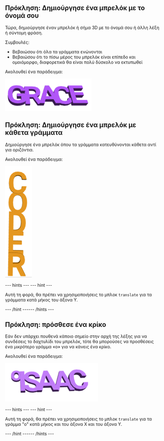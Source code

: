 ## Πρόκληση: Δημιούργησε ένα μπρελόκ με το όνομά σου

Τώρα, δημιούργησε έναν μπρελόκ ή σήμα 3D με το όνομά σου ή άλλη λέξη ή σύντομη φράση.

Συμβουλές:
+ Βεβαιώσου ότι όλα τα γράμματα ενώνονται
+ Βεβαιώσου ότι το πίσω μέρος του μπρελόκ είναι επίπεδο και ομοιόμορφο, διαφορετικά θα είναι πολύ δύσκολο να εκτυπωθεί

Ακολουθεί ένα παράδειγμα:

![στιγμιότυπο οθόνης](images/coder-grace.png)

## Πρόκληση: Δημιούργησε ένα μπρελόκ με κάθετα γράμματα

Δημιούργησε ένα μπρελόκ όπου τα γράμματα κατευθύνονται κάθετα αντί για οριζόντια.

Ακολουθεί ένα παράδειγμα:

![στιγμιότυπο οθόνης](images/coder-vertical.png)

--- hints ---
 --- hint ---

Αυτή τη φορά, θα πρέπει να χρησιμοποιήσεις το μπλοκ `translate` για τα γράμματα κατά μήκος του άξονα Υ.

--- /hint ------ /hints ---

## Πρόκληση: πρόσθεσε ένα κρίκο

Εάν δεν υπάρχει πουθενά κάποιο σημείο στην αρχή της λέξης για να συνδέσεις το δαχτυλίδι του μπρελόκ, τότε θα μπορούσες να προσθέσεις ένα μικρότερο γράμμα «o» για να κάνεις ένα κρίκο.

Ακολουθεί ένα παράδειγμα:

![στιγμιότυπο οθόνης](images/coder-loop.png)

--- hints ---
 --- hint ---

Αυτή τη φορά, θα πρέπει να χρησιμοποιήσεις το μπλοκ `translate` για τα γράμμα "o" κατά μήκος και του άξονα X και του άξονα Υ.

--- /hint ------ /hints ---

